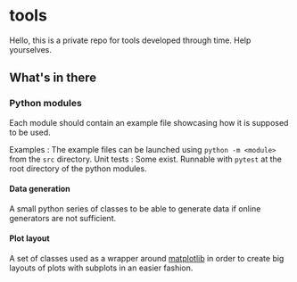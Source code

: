 # tools

Hello, this is a private repo for tools developed through time. Help yourselves.

## What's in there

### Python modules

Each module should contain an example file showcasing how it is supposed to be used.

Examples
: The example files can be launched using `python -m <module>` from the `src` directory.
Unit tests
: Some exist. Runnable with `pytest` at the root directory of the python modules.

#### Data generation

A small python series of classes to be able to generate data if online generators are not sufficient.

#### Plot layout

A set of classes used as a wrapper around [matplotlib](https://matplotlib.org/) in order to create big layouts of plots with subplots in an easier fashion.
